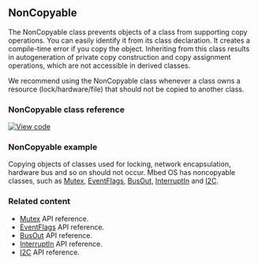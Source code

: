 ## NonCopyable

The NonCopyable class prevents objects of a class from supporting copy operations. You can easily identify it from its class declaration. It creates a compile-time error if you copy the object. Inheriting from this class results in autogeneration of private copy construction and copy assignment operations, which are not accessible in derived classes.

We recommend using the NonCopyable class whenever a class owns a resource (lock/hardware/file) that should not be copied to another class.

### NonCopyable class reference

[![View code](https://www.mbed.com/embed/?type=library)](http://os-doc-builder.test.mbed.com/docs/development/mbed-os-api-doxy/classmbed_1_1_non_copyable.html)

### NonCopyable example

Copying objects of classes used for locking, network encapsulation, hardware bus and so on should not occur. Mbed OS has noncopyable classes, such as [Mutex](mutex.html), [EventFlags](eventflags.html), [BusOut](busout.html), [InterruptIn](interruptin.html) and [I2C](i2c.html).

### Related content

- [Mutex](mutex.html) API reference.
- [EventFlags](eventflags.html) API reference.
- [BusOut](busout.html) API reference.
- [InterruptIn](interruptin.html) API reference.
- [I2C](i2c.html) API reference.
